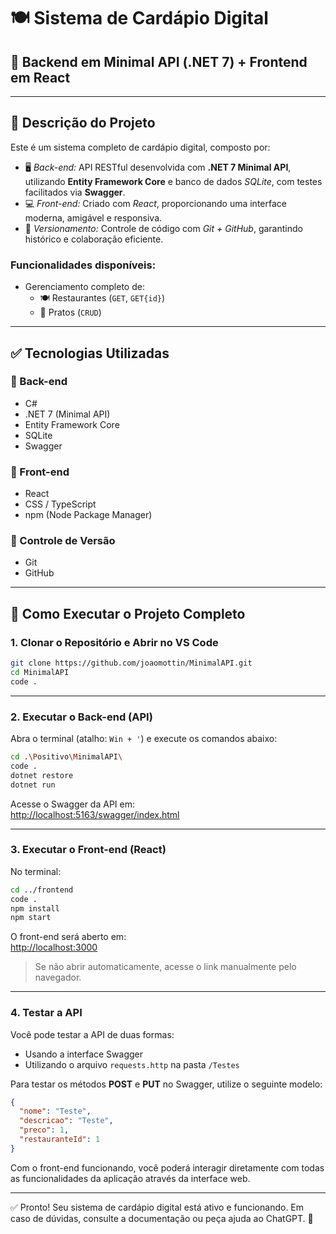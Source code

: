 
# 🍽 Sistema de Cardápio Digital

## 🔗 Backend em Minimal API (.NET 7) + Frontend em React

---

## 📌 Descrição do Projeto

Este é um sistema completo de cardápio digital, composto por:

* 🖥 *Back-end:* API RESTful desenvolvida com **.NET 7 Minimal API**, utilizando **Entity Framework Core** e banco de dados *SQLite*, com testes facilitados via **Swagger**.  
* 💻 *Front-end:* Criado com *React*, proporcionando uma interface moderna, amigável e responsiva.  
* 📂 *Versionamento:* Controle de código com *Git + GitHub*, garantindo histórico e colaboração eficiente.

### Funcionalidades disponíveis:

* Gerenciamento completo de:
  * 🍽 Restaurantes (`GET`, `GET{id}`)
  * 🥘 Pratos (`CRUD`)

---

## ✅ Tecnologias Utilizadas

### 🔧 Back-end

* C#  
* .NET 7 (Minimal API)  
* Entity Framework Core  
* SQLite  
* Swagger

### 🎨 Front-end

* React  
* CSS / TypeScript  
* npm (Node Package Manager)

### 🔁 Controle de Versão

* Git  
* GitHub

---

## 🚀 Como Executar o Projeto Completo

### 1. Clonar o Repositório e Abrir no VS Code

```bash
git clone https://github.com/joaomottin/MinimalAPI.git
cd MinimalAPI
code .
```

---

### 2. Executar o Back-end (API)

Abra o terminal (atalho: `Win + '`) e execute os comandos abaixo:

```bash
cd .\Positivo\MinimalAPI\
code .
dotnet restore
dotnet run
```

Acesse o Swagger da API em:  
[http://localhost:5163/swagger/index.html](http://localhost:5163/swagger/index.html)

---

### 3. Executar o Front-end (React)

No terminal:

```bash
cd ../frontend
code .
npm install
npm start
```

O front-end será aberto em:  
[http://localhost:3000](http://localhost:3000)

> Se não abrir automaticamente, acesse o link manualmente pelo navegador.

---

### 4. Testar a API

Você pode testar a API de duas formas:

* Usando a interface Swagger  
* Utilizando o arquivo `requests.http` na pasta `/Testes`

Para testar os métodos **POST** e **PUT** no Swagger, utilize o seguinte modelo:

```json
{
  "nome": "Teste",
  "descricao": "Teste",
  "preco": 1,
  "restauranteId": 1
}
```

Com o front-end funcionando, você poderá interagir diretamente com todas as funcionalidades da aplicação através da interface web.

---

✅ Pronto! Seu sistema de cardápio digital está ativo e funcionando. Em caso de dúvidas, consulte a documentação ou peça ajuda ao ChatGPT. 🚀
